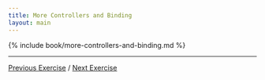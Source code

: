 ```yaml
---
title: More Controllers and Binding
layout: main
---
```


{% include book/more-controllers-and-binding.md %}

---

[Previous Exercise](ex7.html) / [Next Exercise](ex9.html)